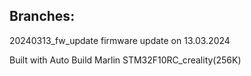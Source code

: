 
## Branches:
20240313_fw_update    firmware update on 13.03.2024

Built with Auto Build Marlin STM32F10RC_creality(256K)
